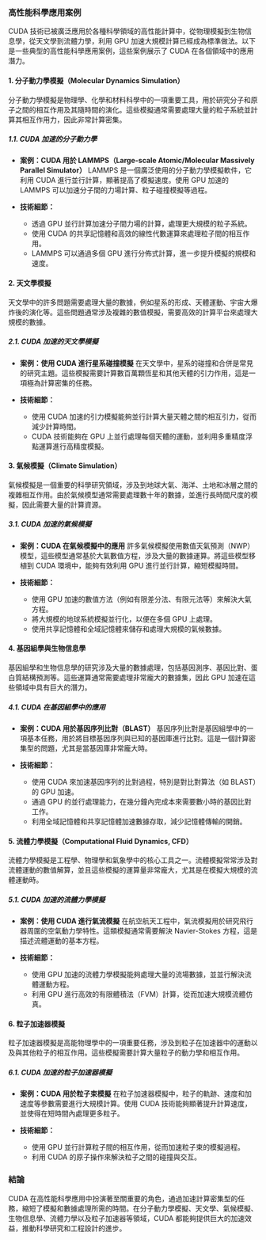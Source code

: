 ### 高性能科學應用案例

CUDA 技術已被廣泛應用於各種科學領域的高性能計算中，從物理模擬到生物信息學，從天文學到流體力學，利用 GPU 加速大規模計算已經成為標準做法。以下是一些典型的高性能科學應用案例，這些案例展示了 CUDA 在各個領域中的應用潛力。

#### 1. **分子動力學模擬（Molecular Dynamics Simulation）**
分子動力學模擬是物理學、化學和材料科學中的一項重要工具，用於研究分子和原子之間的相互作用及其隨時間的演化。這些模擬通常需要處理大量的粒子系統並計算其相互作用力，因此非常計算密集。

##### 1.1. **CUDA 加速的分子動力學**
- **案例：CUDA 用於 LAMMPS（Large-scale Atomic/Molecular Massively Parallel Simulator）**
  LAMMPS 是一個廣泛使用的分子動力學模擬軟件，它利用 CUDA 進行並行計算，顯著提高了模擬速度。使用 GPU 加速的 LAMMPS 可以加速分子間的力場計算、粒子碰撞模擬等過程。

- **技術細節：**
  - 透過 GPU 並行計算加速分子間力場的計算，處理更大規模的粒子系統。
  - 使用 CUDA 的共享記憶體和高效的線性代數運算來處理粒子間的相互作用。
  - LAMMPS 可以通過多個 GPU 進行分佈式計算，進一步提升模擬的規模和速度。

#### 2. **天文學模擬**
天文學中的許多問題需要處理大量的數據，例如星系的形成、天體運動、宇宙大爆炸後的演化等。這些問題通常涉及複雜的數值模擬，需要高效的計算平台來處理大規模的數據。

##### 2.1. **CUDA 加速的天文學模擬**
- **案例：使用 CUDA 進行星系碰撞模擬**
  在天文學中，星系的碰撞和合併是常見的研究主題。這些模擬需要計算數百萬顆恆星和其他天體的引力作用，這是一項極為計算密集的任務。

- **技術細節：**
  - 使用 CUDA 加速的引力模擬能夠並行計算大量天體之間的相互引力，從而減少計算時間。
  - CUDA 技術能夠在 GPU 上並行處理每個天體的運動，並利用多重精度浮點運算進行高精度模擬。

#### 3. **氣候模擬（Climate Simulation）**
氣候模擬是一個重要的科學研究領域，涉及到地球大氣、海洋、土地和冰層之間的複雜相互作用。由於氣候模型通常需要處理數十年的數據，並進行長時間尺度的模擬，因此需要大量的計算資源。

##### 3.1. **CUDA 加速的氣候模擬**
- **案例：CUDA 在氣候模擬中的應用**
  許多氣候模擬使用數值天氣預測（NWP）模型，這些模型通常基於大氣數值方程，涉及大量的數據運算。將這些模型移植到 CUDA 環境中，能夠有效利用 GPU 進行並行計算，縮短模擬時間。

- **技術細節：**
  - 使用 GPU 加速的數值方法（例如有限差分法、有限元法等）來解決大氣方程。
  - 將大規模的地球系統模擬並行化，以便在多個 GPU 上處理。
  - 使用共享記憶體和全域記憶體來儲存和處理大規模的氣候數據。

#### 4. **基因組學與生物信息學**
基因組學和生物信息學的研究涉及大量的數據處理，包括基因測序、基因比對、蛋白質結構預測等。這些運算通常需要處理非常龐大的數據集，因此 GPU 加速在這些領域中具有巨大的潛力。

##### 4.1. **CUDA 在基因組學中的應用**
- **案例：CUDA 用於基因序列比對（BLAST）**
  基因序列比對是基因組學中的一項基本任務，用於將目標基因序列與已知的基因庫進行比對。這是一個計算密集型的問題，尤其是當基因庫非常龐大時。

- **技術細節：**
  - 使用 CUDA 來加速基因序列的比對過程，特別是對比對算法（如 BLAST）的 GPU 加速。
  - 通過 GPU 的並行處理能力，在幾分鐘內完成本來需要數小時的基因比對工作。
  - 利用全域記憶體和共享記憶體加速數據存取，減少記憶體傳輸的開銷。

#### 5. **流體力學模擬（Computational Fluid Dynamics, CFD）**
流體力學模擬是工程學、物理學和氣象學中的核心工具之一。流體模擬常常涉及對流體運動的數值解算，並且這些模擬的運算量非常龐大，尤其是在模擬大規模的流體運動時。

##### 5.1. **CUDA 加速的流體力學模擬**
- **案例：使用 CUDA 進行氣流模擬**
  在航空航天工程中，氣流模擬用於研究飛行器周圍的空氣動力學特性。這類模擬通常需要解決 Navier-Stokes 方程，這是描述流體運動的基本方程。

- **技術細節：**
  - 使用 GPU 加速的流體力學模擬能夠處理大量的流場數據，並並行解決流體運動方程。
  - 利用 GPU 進行高效的有限體積法（FVM）計算，從而加速大規模流體仿真。

#### 6. **粒子加速器模擬**
粒子加速器模擬是高能物理學中的一項重要任務，涉及到粒子在加速器中的運動以及與其他粒子的相互作用。這些模擬需要計算大量粒子的動力學和相互作用。

##### 6.1. **CUDA 加速的粒子加速器模擬**
- **案例：CUDA 用於粒子束模擬**
  在粒子加速器模擬中，粒子的軌跡、速度和加速度等參數需要進行大規模計算。使用 CUDA 技術能夠顯著提升計算速度，並使得在短時間內處理更多粒子。

- **技術細節：**
  - 使用 GPU 並行計算粒子間的相互作用，從而加速粒子束的模擬過程。
  - 利用 CUDA 的原子操作來解決粒子之間的碰撞與交互。

### 結論
CUDA 在高性能科學應用中扮演著至關重要的角色，通過加速計算密集型的任務，縮短了模擬和數據處理所需的時間。在分子動力學模擬、天文學、氣候模擬、生物信息學、流體力學以及粒子加速器等領域，CUDA 都能夠提供巨大的加速效益，推動科學研究和工程設計的進步。